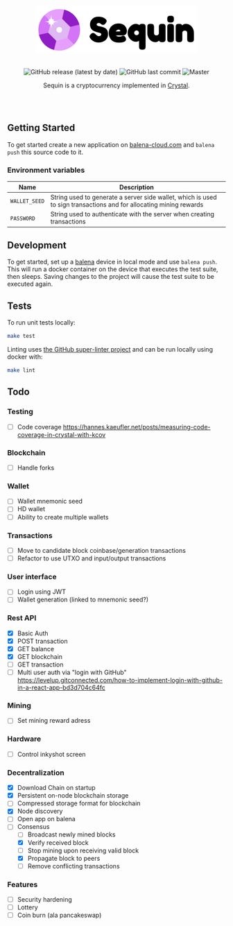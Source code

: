 <div align="center">
  <img width="372" height="110" src="https://raw.githubusercontent.com/LucianBuzzo/sequin/master/sequin.png">
  <br>
  <br>

![GitHub release (latest by date)](https://img.shields.io/github/v/release/lucianbuzzo/sequin)
![GitHub last commit](https://img.shields.io/github/last-commit/lucianbuzzo/sequin)
![Master](https://github.com/lucianbuzzo/sequin/actions/workflows/unit.yml/badge.svg?branch=master)

  <p>
  Sequin is a cryptocurrency implemented in <a href="https://crystal-lang.org/">Crystal</a>.
  </p>
  <br>
  <br>
</div>

## Getting Started

To get started create a new application on [balena-cloud.com](https://dashboard.balena-cloud.com) and `balena push` this source code to it.

### Environment variables

| Name | Description |
| ---- | ----------- |
| `WALLET_SEED` | String used to generate a server side wallet, which is used to sign transactions and for allocating mining rewards |
| `PASSWORD` | String used to authenticate with the server when creating transactions |

## Development

To get started, set up a [balena](https://dashboard.balena-cloud.com/) device in local mode and use `balena push`. This
will run a docker container on the device that executes the test suite, then
sleeps. Saving changes to the project will cause the test suite to be executed
again.

## Tests

To run unit tests locally:

```sh
make test
```

Linting uses [the GitHub super-linter
project](https://github.com/github/super-linter) and can be run locally using
docker with:

```sh
make lint
```

## Todo

### Testing

- [ ] Code coverage https://hannes.kaeufler.net/posts/measuring-code-coverage-in-crystal-with-kcov

### Blockchain

- [ ] Handle forks

### Wallet

- [ ] Wallet mnemonic seed
- [ ] HD wallet
- [ ] Ability to create multiple wallets

### Transactions

- [ ] Move to candidate block coinbase/generation transactions
- [ ] Refactor to use UTXO and input/output transactions

### User interface

- [ ] Login using JWT
- [ ] Wallet generation (linked to mnemonic seed?)

### Rest API

- [x] Basic Auth
- [x] POST transaction
- [x] GET balance
- [x] GET blockchain
- [ ] GET transaction
- [ ] Multi user auth via "login with GitHub"
  https://levelup.gitconnected.com/how-to-implement-login-with-github-in-a-react-app-bd3d704c64fc

### Mining

- [ ] Set mining reward adress

### Hardware

- [ ] Control inkyshot screen

### Decentralization

- [x] Download Chain on startup
- [x] Persistent on-node blockchain storage
- [ ] Compressed storage format for blockchain
- [x] Node discovery
- [ ] Open app on balena
- [ ] Consensus
  - [ ] Broadcast newly mined blocks
  - [x] Verify received block
  - [ ] Stop mining upon receiving valid block
  - [x] Propagate block to peers
  - [ ] Remove conflicting transactions

### Features

- [ ] Security hardening
- [ ] Lottery
- [ ] Coin burn (ala pancakeswap)

[crystal]:https://crystal-lang.org/
